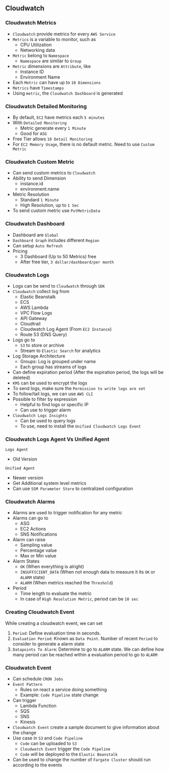 ## Cloudwatch

### Cloudwatch Metrics

- `Cloudwatch` provide metrics for every `AWS Service`
- `Metrics` is a variable to monitor, such as
  - CPU Utilization
  - Networking data
- `Metric` belong to `Namespace`
  - `Namespace` are similar to `Group`
- `Metric` dimensions are `Attribute`, like
  - Instance ID
  - Environment Name
- Each `Metric` can have up to `10 Dimensions`
- `Metrics` have `Timestamps`
- Using `metric`, the `Cloudwatch Dashboard` is generated

### Cloudwatch Detailed Monitoring

- By default, `EC2` have metrics each `5 minutes`
- With `Detailed Monitoring`
  - Metric generate every `1 Minute`
  - Good for `ASG`
- Free Tier allows `10 Detail Monitoring`
- For `EC2 Memory Usage`, there is no default metric. Need to use `Custom Metric`

### Cloudwatch Custom Metric

- Can send custom metrics to `Cloudwatch`
- Ability to send Dimension
  - instance.id
  - environment.name
- Metric Resolution
  - Standard `1 Minute`
  - High Resolution, up to `1 Sec`
- To send custom metric use `PutMetricData`

### Cloudwatch Dashboard

- Dashboard are `Global`
- `Dashboard Graph` includes different `Region`
- Can setup `Auto Refresh`
- Pricing
  - 3 Dashboard (Up to 50 Metrics) free
  - After free tier, `3 dollar/dashboard/per month`

### Cloudwatch Logs

- Logs can be send to `Cloudwatch` through `SDK`
- `Cloudwatch` collect log from
  - Elastic Beanstalk
  - ECS
  - AWS Lambda
  - VPC Flow Logs
  - API Gateway
  - Cloudtrail
  - Cloudwatch Log Agent (From `EC2 Instance`)
  - Route 53 (DNS Query)
- Logs go to
  - `S3` to store or archive
  - Stream to `Elastic Search` for analytics
- Log Storage Architecture
  - Groups: Log is grouped under name
  - Each group has streams of logs
- Can define expiration period (After the expiration period, the logs will be deleted)
- `KMS` can be used to encrypt the logs
- To send logs, make sure the `Permission to write logs are set`
- To follow/tail logs, we can use `AWS CLI`
- Possible to filter by expression
  - Helpful to find logs or specific IP
  - Can use to trigger alarm
- `Cloudwatch Logs Insights`
  - Can be used to query logs
  - To use, need to install the `Unified Cloudwatch Logs Event`

### Cloudwatch Logs Agent Vs Unified Agent

`Logs Agent`

- Old Version

`Unified Agent`

- Newer version
- Get Additional system level metrics
- Can use `SSM Parameter Store` to centralized configuration

### Cloudwatch Alarms

- Alarms are used to trigger notification for any metric
- Alarms can go to
  - ASG
  - EC2 Actions
  - SNS Notifications
- Alarm can raise
  - Sampling value
  - Percentage value
  - Max or Min value
- Alarm States
  - `OK` (When everything is alright)
  - `INSUFFICIENT_DATA` (When not enough data to measure it its `OK` or `ALARM` state)
  - `ALARM` (When metrics reached the `Threshold`)
- Period
  - Time length to evaluate the metric
  - In case of `High Resolution Metric`, period can be `10 sec`

### Creating Cloudwatch Event

While creating a cloudwatch event, we can set

1. `Period`: Define evaluation time in seconds.
2. `Evaluation Period`: Known as `Data Point`. Number of recent `Period` to consider to generate a alarm state
3. `Datapoints To Alarm`: Determine to go to `ALARM` state. We can define how many period can be reached within a evaluation period to go to `ALARM`

### Cloudwatch Event

- Can schedule `CRON Jobs`
- `Event Pattern`
  - Rules on react a service doing something
  - Example: `Code Pipeline` state change
- Can trigger
  - Lambda Function
  - SQS
  - SNS
  - Kinesis
- `Cloudwatch Event` create a sample document to give information about the change
- Use case in `S3` and `Code Pipeline`
  - `Code` can be uploaded to `S3`
  - `Cloudwatch Event` trigger the `Code Pipeline`
  - `Code` will be deployed to the `Elastic Beanstalk`
- Can be used to change the number of `Fargate Cluster` should run according to the events
